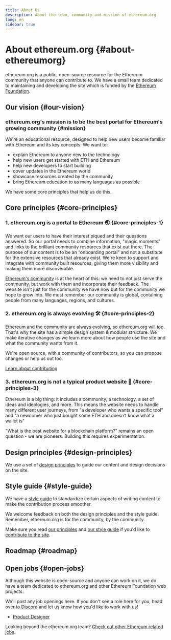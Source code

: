 ```yaml
---
title: About Us
description: About the team, community and mission of ethereum.org
lang: en
sidebar: true
---
```


# About ethereum.org {#about-ethereumorg}

ethereum.org is a public, open-source resource for the Ethereum community that anyone can contribute to. We have a small team dedicated to maintaining and developing the site which is funded by the [Ethereum Foundation](/foundation/).

## Our vision {#our-vision}

### ethereum.org's mission is to be the best portal for Ethereum's growing community {#mission}

We're an educational resource, designed to help new users become familiar with Ethereum and its key concepts. We want to:

- explain Ethereum to anyone new to the technology
- help new users get started with ETH and Ethereum
- help new developers to start building
- cover updates in the Ethereum world
- showcase resources created by the community
- bring Ethereum education to as many languages as possible

We have some core principles that help us do this.

## Core principles {#core-principles}

### 1. ethereum.org is a portal to Ethereum 🌏 {#core-principles-1}

We want our users to have their interest piqued and their questions answered. So our portal needs to combine information, "magic moments" and links to the brilliant community resources that exist out there. The purpose of our content is to be an “onboarding portal” and not a substitute for the extensive resources that already exist. We're keen to support and integrate with community built resources, giving them more visibility and making them more discoverable.

[Ethereum's community](/community/) is at the heart of this: we need to not just serve the community, but work with them and incorporate their feedback. The website isn't just for the community we have now but for the community we hope to grow into. We must remember our community is global, containing people from many languages, regions, and cultures.

### 2. ethereum.org is always evolving 🛠 {#core-principles-2}

Ethereum and the community are always evolving, so ethereum.org will too. That's why the site has a simple design system & modular structure. We make iterative changes as we learn more about how people use the site and what the community wants from it.

We're open source, with a community of contributors, so you can propose changes or help us out too.

[Learn about contributing](/en/contributing/)

### 3. ethereum.org is not a typical product website 🦄 {#core-principles-3}

Ethereum is a big thing: it includes a community, a technology, a set of ideas and ideologies, and more.
This means the website needs to handle many different user journeys, from “a developer who wants a specific tool” and “a newcomer who just bought some ETH and doesn’t know what a wallet is"

"What is the best website for a blockchain platform?" remains an open question - we are pioneers. Building this requires experimentation.

## Design principles {#design-principles}

We use a set of [design principles](/en/contributing/design-principles/) to guide our content and design decisions on the site.

## Style guide {#style-guide}

We have a [style guide](/en/contributing/style-guide/) to standardize certain aspects of writing content to make the contribution process smoother.

We welcome feedback on both the design principles and the style guide. Remember, ethereum.org is for the community, by the community.

Make sure you read [our principles](/en/contributing/design-principles/) and [our style guide](/en/contributing/style-guide/) if you'd like to [contribute to the site](/en/contributing/).

## Roadmap {#roadmap}

<Roadmap />

## Open jobs {#open-jobs}

Although this website is open-source and anyone can work on it, we do have a team dedicated to ethereum.org and other Ethereum Foundation web projects.

We'll post any job openings here. If you don't see a role here for you, head over to [Discord](https://discord.gg/CetY6Y4) and let us know how you'd like to work with us!

- [Product Designer](/about/product-designer/)

Looking beyond the ethereum.org team? [Check out other Ethereum related jobs](/community/#ethereum-jobs).
